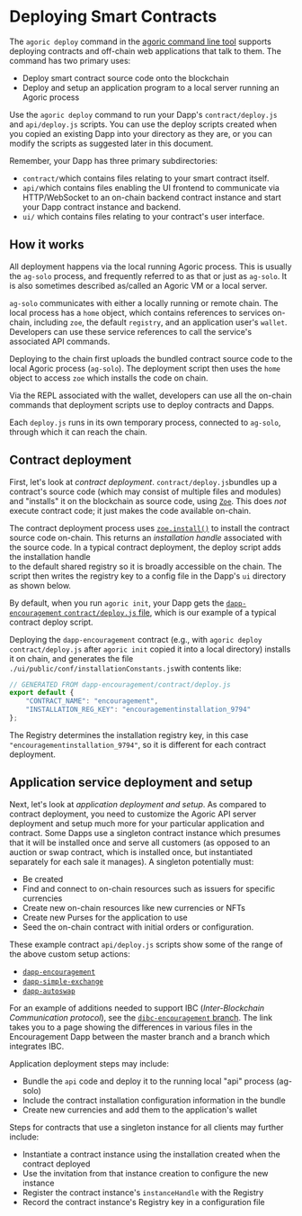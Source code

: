 # Deploying Smart Contracts

The `agoric deploy` command in the [agoric command line tool](https://agoric.com/documentation/getting-started/agoric-cli-guide.html#agoric-deploy) 
supports deploying contracts and off-chain web applications that talk to them. The command 
has two primary uses:

* Deploy smart contract source code onto the blockchain
* Deploy and setup an application program to a local server running an Agoric process

Use the `agoric deploy` command to run your Dapp's `contract/deploy.js` 
and `api/deploy.js` scripts. You can use the deploy scripts created when you copied an existing 
Dapp into your directory as they are, or you can modify the scripts as suggested later in this document.

Remember, your Dapp has three primary subdirectories:
- `contract/`which contains files relating to your smart contract itself.
- `api/`which contains files enabling the UI frontend to communicate via HTTP/WebSocket to an on-chain backend contract instance and start your Dapp contract instance and backend.
- `ui/` which contains files relating to your contract's user interface.

## How it works

All deployment happens via the local running Agoric process. This is usually the `ag-solo` process, 
and frequently referred to as that or just as `ag-solo`. It is also sometimes described as/called an Agoric VM or a local server.

`ag-solo` communicates with either a locally running or remote chain. The local process has a `home` object, which contains 
references to services on-chain, including `zoe`, the default `registry`, and an application user's `wallet`. Developers can
use these service references to call the service's associated API commands.

Deploying to the chain first uploads the bundled contract source code to the local Agoric process (`ag-solo`).
The deployment script then uses the `home` object to access `zoe` which installs the code on chain. 

Via the REPL associated with the wallet, developers can use all the on-chain commands that deployment scripts use to deploy 
contracts and Dapps.

Each `deploy.js` runs in its own temporary process, connected to `ag-solo`, through which it can reach the chain.

## Contract deployment

First, let's look at *contract deployment*. `contract/deploy.js`bundles up a contract's source code
(which may consist of multiple files and modules) and "installs" 
it on the blockchain as source code, using [`Zoe`](https://agoric.com/documentation/getting-started/intro-zoe.html). 
This does _not_ execute contract code; it just makes the code available on-chain.

The contract deployment process uses [`zoe.install()`](https://agoric.com/documentation/zoe/api/zoe.html#e-zoe-install-code-moduleformat) 
to install the contract source code on-chain. This returns an *installation handle* associated with the 
source code. In a typical contract deployment, the deploy script adds the installation handle  
to the default shared registry so it is broadly accessible on the chain. The script then writes
the registry key to a config file in the Dapp's `ui` directory as shown below.

By default, when you run `agoric init`, your Dapp gets 
the [`dapp-encouragement` `contract/deploy.js` file](https://github.com/Agoric/dapp-encouragement/blob/master/contract/deploy.js), 
which is our example of a typical contract deploy script.

Deploying the `dapp-encouragement` contract (e.g., with `agoric deploy contract/deploy.js` after `agoric init` 
copied it into a local directory) installs it on chain, and generates the 
file `./ui/public/conf/installationConstants.js`with contents like:
```js
// GENERATED FROM dapp-encouragement/contract/deploy.js
export default {
    "CONTRACT_NAME": "encouragement",
    "INSTALLATION_REG_KEY": "encouragementinstallation_9794"
};
```
The Registry determines the installation registry key, in this case
`"encouragementinstallation_9794"`, so it is different for each contract deployment.

## Application service deployment and setup

Next, let's look at *application deployment and setup*. As compared to contract deployment, 
you need to customize the Agoric API server deployment and setup much more
for your particular application and contract. Some Dapps use a singleton contract instance 
which presumes that it will be installed once and serve all customers (as opposed to an auction
or swap contract, which is installed once, but instantiated separately for each sale it manages).
A singleton potentially must:
- Be created 
- Find and connect to on-chain resources such as issuers for specific currencies
- Create new on-chain resources like new currencies or NFTs
- Create new Purses for the application to use
- Seed the on-chain contract with initial orders or configuration.

These example contract `api/deploy.js` scripts  show some of the 
range of the above custom setup actions:
* [`dapp-encouragement`](https://github.com/Agoric/dapp-encouragement/blob/master/api/deploy.js)
* [`dapp-simple-exchange`](https://github.com/Agoric/dapp-simple-exchange/blob/master/api/deploy.js)
* [`dapp-autoswap`](https://github.com/Agoric/dapp-autoswap/blob/master/api/deploy.js)

For an example of additions needed to support IBC (*Inter-Blockchain Communication protocol*), see the [`dibc-encouragement` branch](https://github.com/Agoric/dapp-encouragement/compare/master..dibc-encouragement). The link takes you to a page showing the differences in various files in the Encouragement Dapp between the master branch and a branch which integrates IBC. 

Application deployment steps may include:
* Bundle the `api` code and deploy it to the running local "api" process (ag-solo)
* Include the contract installation configuration information in the bundle
* Create new currencies and add them to the application's wallet

Steps for contracts that use a singleton instance for all clients may further include:
* Instantiate a contract instance using the installation created when the contract deployed
* Use the invitation from that instance creation to configure the new instance
* Register the contract instance's `instanceHandle` with the Registry
* Record the contract instance's Registry key in a configuration file

